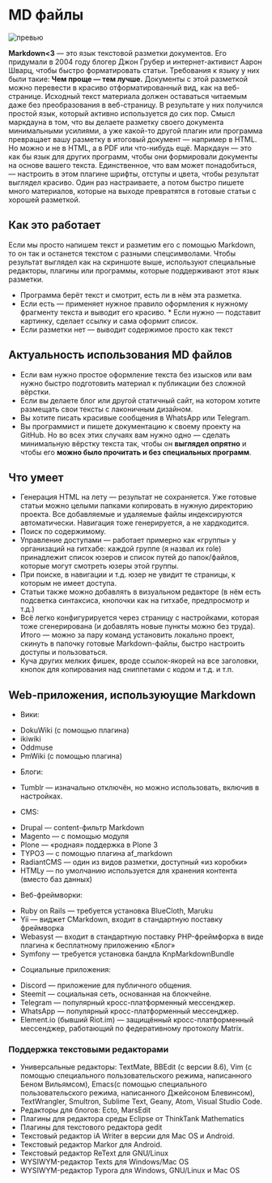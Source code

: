 # MD файлы

![превью](https://avatars.mds.yandex.net/get-zen_doc/135437/pub_5c59fe73f8b14900ae043cb3_5c59fe86dd15d100ad564ce9/scale_600)

**Markdown<3** — это язык текстовой разметки документов. Его придумали в 2004 году блогер Джон Грубер и интернет-активист Аарон Шварц, чтобы быстро форматировать статьи. Требования к языку у них были такие:
**Чем проще — тем лучше.**
Документы с этой разметкой можно перевести в красиво отформатированный вид, как на веб-странице.
Исходный текст материала должен оставаться читаемым даже без преобразования в веб-страницу.
В результате у них получился простой язык, который активно используется до сих пор.
Смысл маркдауна в том, что вы делаете разметку своего документа минимальными усилиями, а уже какой-то другой плагин или программа превращает вашу разметку в итоговый документ — например в HTML. Но можно и не в HTML, а в PDF или что-нибудь ещё. Маркдаун — это как бы язык для других программ, чтобы они формировали документы на основе вашего текста.
Единственное, что вам может понадобиться, — настроить в этом плагине шрифты, отступы и цвета, чтобы результат выглядел красиво. Один раз настраиваете, а потом быстро пишете много материалов, которые на выходе превратятся в готовые статьи с хорошей разметкой.

## Как это работает

Если мы просто напишем текст и разметим его с помощью Markdown, то он так и останется текстом с разными спецсимволами. Чтобы результат выглядел как на скриншоте выше, используют специальные редакторы, плагины или программы, которые поддерживают этот язык разметки.
* Программа берёт текст и смотрит, есть ли в нём эта разметка.
* Если есть — применяет нужное правило оформления к нужному фрагменту текста и выводит его красиво. * Если нужно — подставит картинку, сделает ссылку и сама оформит список.
* Если разметки нет — выводит содержимое просто как текст

## Актуальность использования MD файлов

* Если вам нужно простое оформление текста без изысков или вам нужно быстро подготовить материал к публикации без сложной вёрстки.
* Если вы делаете блог или другой статичный сайт, на котором хотите размещать свои тексты с лаконичным дизайном.
* Вы хотите писать красивые сообщения в WhatsApp или Telegram.
* Вы программист и пишете документацию к своему проекту на GitHub.
Но во всех этих случаях вам нужно одно — сделать минимальную вёрстку текста так, чтобы он **выглядел опрятно** и чтобы его **можно было прочитать и без специальных программ**.

## Что умеет

- Генерация HTML на лету — результат не сохраняется. Уже готовые статьи можно целыми папками копировать в нужную директорию проекта. Все добавляемые и удаляемые файлы индексируются автоматически.
Навигация тоже генерируется, а не хардкодится.
- Поиск по содержимому.
- Управление доступами — работает примерно как «группы» у организаций на гитхабе: каждой группе (я назвал их role) принадлежит список юзеров и список путей до папок/файлов, которые могут смотреть юзеры этой группы.
- При поиске, в навигации и т.д. юзер не увидит те страницы, к которым не имеет доступа.
- Статьи также можно добавлять в визуальном редакторе (в нём есть подсветка синтаксиса, кнопочки как на гитхабе, предпросмотр и т.д.)
- Всё легко конфигурируется через страницу с настройками, которая тоже сгенерирована (и добавлять новые пункты можно без труда). Итого — можно за пару команд установить локально проект, скинуть в папочку готовые Markdown-файлы, быстро настроить доступы и пользоваться.
- Куча других мелких фишек, вроде ссылок-якорей на все заголовки, кнопок для копирования над сниппетами с кодом и т.д. и т.п.


## Web-приложения, используюущие Markdown

* Вики:
- DokuWiki (с помощью плагина)
- ikiwiki
- Oddmuse
- PmWiki (с помощью плагина)
* Блоги:
- Tumblr — изначально отключён, но можно использовать, включив в настройках.
* CMS:
- Drupal — content-фильтр Markdown
- Magento — с помощью модуля
- Plone — «родная» поддержка в Plone 3
- TYPO3 — с помощью плагина af_markdown
- RadiantCMS — один из видов разметки, доступный «из коробки»
- HTMLy — по умолчанию используется для хранения контента (вместо баз данных)
* Веб-фреймворки:
- Ruby on Rails — требуется установка BlueCloth, Maruku
- Yii — виджет CMarkdown, входит в стандартную поставку фреймворка
- Webasyst — входит в стандартную поставку PHP-фреймфорка в виде плагина к бесплатному приложению «Блог»
- Symfony — требуется установка бандла KnpMarkdownBundle
* Социальные приложения:
- Discord — приложение для публичного общения.
- Steemit — социальная сеть, основанная на блокчейне.
- Telegram — популярный кросс-платформенный мессенджер.
- WhatsApp — популярный кросс-платформенный мессенджер.
- Element.io (бывший Riot.im) — защищённый кросс-платформенный мессенджер, работающий по федеративному протоколу Matrix.

### Поддержка текстовыми редакторами
* Универсальные редакторы: TextMate, BBEdit (с версии 8.6), Vim (с помощью специального пользовательского режима, написанного Беном Вильямсом), Emacs(с помощью специального пользовательского режима, написанного Джейсоном Блевинсом), TextWrangler, Smultron, Sublime Text, Geany, Atom, Visual Studio Code.
* Редакторы для блогов: Ecto, MarsEdit
* Плагины для редактора среды Eclipse от ThinkTank Mathematics
* Плагины для текстового редактора gedit
* Текстовый редактор iA Writer в версии для Mac OS и Android.
* Текстовый редактор Markor для Android.
* Текстовый редактор ReText для GNU/Linux
* WYSIWYM-редактор Texts для Windows/Mac OS
* WYSIWYM-редактор Typora для Windows, GNU/Linux и Mac OS